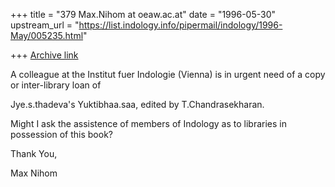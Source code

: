+++
title = "379 Max.Nihom at oeaw.ac.at"
date = "1996-05-30"
upstream_url = "https://list.indology.info/pipermail/indology/1996-May/005235.html"

+++
[Archive link](https://list.indology.info/pipermail/indology/1996-May/005235.html)

A colleague at the Institut fuer Indologie (Vienna) is in urgent need of a 
copy or inter-library loan of

Jye.s.thadeva's Yuktibhaa.saa, edited by T.Chandrasekharan. 

Might I ask the assistence of members of Indology as to libraries in 
possession of this book?


Thank You,


Max Nihom





